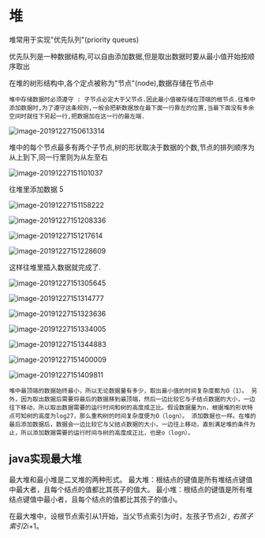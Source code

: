 # 堆

堆常用于实现"优先队列"(priority queues)

优先队列是一种数据结构,可以自由添加数据,但是取出数据时要从最小值开始按顺序取出

在堆的树形结构中,各个定点被称为"节点"(node),数据存储在节点中

`堆中存储数据时必须遵守 : 子节点必定大于父节点.因此最小值被存储在顶端的根节点.往堆中添加数据时,为了遵守这条规则,一般会把新数据放在最下面一行靠左的位置,当最下面没有多余空间时就往下另起一行,把数据加在这一行的最左端.`

![image-20191227150613314](D:\data\notes\notes\计算机基础\数据结构和算法\堆\image-20191227150613314.png)

堆中的每个节点最多有两个子节点,树的形状取决于数据的个数,节点的排列顺序为从上到下,同一行里则为从左至右

![image-20191227151101037](D:\data\notes\notes\计算机基础\数据结构和算法\堆\image-20191227151101037.png)

往堆里添加数据 5 

![image-20191227151158222](D:\data\notes\notes\计算机基础\数据结构和算法\堆\image-20191227151158222.png)

![image-20191227151208336](D:\data\notes\notes\计算机基础\数据结构和算法\堆\image-20191227151208336.png)

![image-20191227151217614](D:\data\notes\notes\计算机基础\数据结构和算法\堆\image-20191227151217614.png)

![image-20191227151228609](D:\data\notes\notes\计算机基础\数据结构和算法\堆\image-20191227151228609.png)

这样往堆里插入数据就完成了.

![image-20191227151305645](D:\data\notes\notes\计算机基础\数据结构和算法\堆\image-20191227151305645.png)

![image-20191227151314777](D:\data\notes\notes\计算机基础\数据结构和算法\堆\image-20191227151314777.png)

![image-20191227151323636](D:\data\notes\notes\计算机基础\数据结构和算法\堆\image-20191227151323636.png)

![image-20191227151334005](D:\data\notes\notes\计算机基础\数据结构和算法\堆\image-20191227151334005.png)

![image-20191227151344883](D:\data\notes\notes\计算机基础\数据结构和算法\堆\image-20191227151344883.png)

![image-20191227151400009](D:\data\notes\notes\计算机基础\数据结构和算法\堆\image-20191227151400009.png)

![image-20191227151409811](D:\data\notes\notes\计算机基础\数据结构和算法\堆\image-20191227151409811.png)

`堆中最顶端的数据始终最小，所以无论数据量有多少，取出最小值的时间复杂度都为O（1）。
另外，因为取出数据后需要将最后的数据移到最顶端，然后一边比较它与子结点数据的大小，一边往下移动，所以取出数据需要的运行时间和树的高度成正比。假设数据量为n，根据堆的形状特点可知树的高度为log27，那么重构树的时间复杂度便为O（logn）。
添加数据也一样。在堆的最后添加数据后，数据会一边比较它与父结点数据的大小，一边往上移动，直到满足堆的条件为止，所以添加数据需要的运行时间与树的高度成正比，也是o（logn）。`

## java实现最大堆

最大堆和最小堆是二叉堆的两种形式。
最大堆：根结点的键值是所有堆结点键值中最大者，且每个结点的值都比其孩子的值大。
最小堆：根结点的键值是所有堆结点键值中最小者，且每个结点的值都比其孩子的值小。

在最大堆中，设根节点索引从1开始，当父节点索引为i时，左孩子节点2*i , 右孩子索引2*i+1。